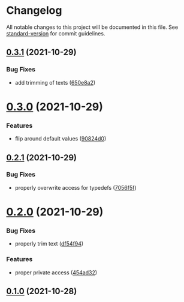 # Changelog

All notable changes to this project will be documented in this file. See [standard-version](https://github.com/conventional-changelog/standard-version) for commit guidelines.

## [0.3.1](https://github.com/discordjs/ts-docgen/compare/v0.3.0...v0.3.1) (2021-10-29)


### Bug Fixes

* add trimming of texts ([650e8a2](https://github.com/discordjs/ts-docgen/commit/650e8a211d417b36fd90a1d614a243d75136f3aa))



# [0.3.0](https://github.com/discordjs/ts-docgen/compare/v0.2.1...v0.3.0) (2021-10-29)


### Features

* flip around default values ([90824d0](https://github.com/discordjs/ts-docgen/commit/90824d07f49b6756c6cc3c6bb10c5473d8c6173b))



## [0.2.1](https://github.com/discordjs/ts-docgen/compare/v0.2.0...v0.2.1) (2021-10-29)


### Bug Fixes

* properly overwrite access for typedefs ([7056f5f](https://github.com/discordjs/ts-docgen/commit/7056f5f0c3c80c88fcce6e55d58d2ecd2c87e141))



# [0.2.0](https://github.com/discordjs/ts-docgen/compare/v0.1.0...v0.2.0) (2021-10-29)


### Bug Fixes

* properly trim text ([df54f94](https://github.com/discordjs/ts-docgen/commit/df54f94093688e995a2128e68ff25fac2383be22))


### Features

* proper private access ([454ad32](https://github.com/discordjs/ts-docgen/commit/454ad32b497d30300c4f57b85c671669f62e8464))



## [0.1.0](https://github.com/discordjs/ts-docgen/compare/v2.0.1...v0.1.0) (2021-10-28)
